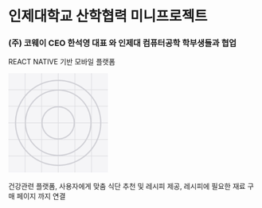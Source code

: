 # 인제대학교 산학협력 미니프로젝트

### (주) 코웨이 CEO 한석영 대표 와 인제대 컴퓨터공학 학부생들과 협업

REACT NATIVE 기반 모바일 플랫폼

<img src="./assets/images/icon.png" width="200" height="200"/>

건강관련 플랫폼, 사용자에게 맞춤 식단 추천 및 레시피 제공, 레시피에 필요한 재료 구매 페이지 까지 연결
